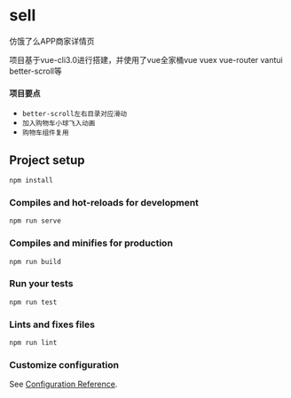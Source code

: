 # sell

仿饿了么APP商家详情页


项目基于vue-cli3.0进行搭建，并使用了vue全家桶vue vuex vue-router vantui better-scroll等



#### 项目要点
  * `better-scroll左右目录对应滑动`
  * `加入购物车小球飞入动画`
  * `购物车组件复用`

## Project setup
```
npm install
```

### Compiles and hot-reloads for development
```
npm run serve
```

### Compiles and minifies for production
```
npm run build
```

### Run your tests
```
npm run test
```

### Lints and fixes files
```
npm run lint
```

### Customize configuration
See [Configuration Reference](https://cli.vuejs.org/config/).
